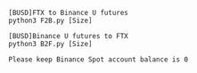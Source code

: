     [BUSD]FTX to Binance U futures
    python3 F2B.py [Size]

    [BUSD]Binance U futures to FTX
    python3 B2F.py [Size]

    Please keep Binance Spot account balance is 0
